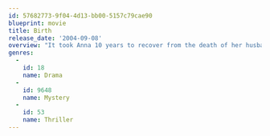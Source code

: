 ```yaml
---
id: 57682773-9f04-4d13-bb00-5157c79cae90
blueprint: movie
title: Birth
release_date: '2004-09-08'
overview: "It took Anna 10 years to recover from the death of her husband, Sean, but now she's on the verge of marrying her boyfriend, Joseph, and finally moving on. However, on the night of her engagement party, a young boy named Sean turns up, saying he is her dead husband reincarnated. At first she ignores the child, but his knowledge of her former husband's life is uncanny, leading her to believe that he might be telling the truth."
genres:
  -
    id: 18
    name: Drama
  -
    id: 9648
    name: Mystery
  -
    id: 53
    name: Thriller
---
```


